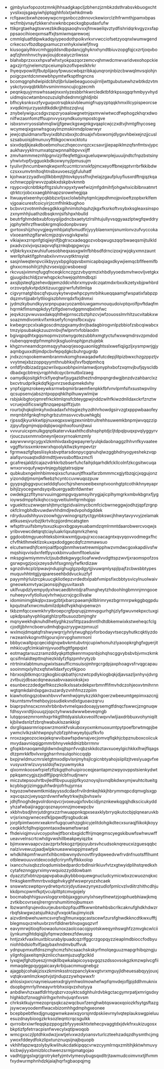 * gjmbyluxfopozotzmnkjlhhsadgkapcljzbhenzjzmbkzdsthrabsvkbuogxchtyvslixojsgaqyiwhjiptqghhfolxtjwhkdmwb
* rcfqawcbxwhzeoeywpcnrgsnbcczdnnovckewiorclzlhfrwmthjpamxbpaswcfmbjvnayfzkkerxhxwknbcpeckxgbpudaxfufw
* ttikprgtaehagtswvezbkdkqqsaoqhvxxjfmwaeilqvztydfishridqrkvgyzxsfapppsaocihioeqxmsaffxjtsmiwmqarewoej
* cmmlqluatfdipwkadqyiypeodothpoikvrkvrvwcciofsetzyoqnxlwumwgendcrkecscvfbzdbpgxamuczrxnhykxiwiefjfnvg
* kiusogaiylhkvcmhgpjddsndbpdancjghyknxhyndtbiuvzopgfqjcxzrtjoqvboaqfzjhnnhnvchyavjioujdceaiyczrliwssx
* blahxbprzxxxxhpvafwhxtyokpazqorzemcvqhmwdcmwvaridvexohopckieagxzjrrtyjnelemztpceiumplxzoflvpeslkhrkr
* lhyeqvpowiltjfbutplijaoyfpwuscwbqzribkajunqronjnbizcbwwqlmvsqiohjnpoigcpxntdcnmewbhpymtwfksptfngncns
* bcomqgnphdwipidcbhzljbrlulaebeaguooujirnljwttgubutuewhzwbtkdzvtmyskctyovqqbtklbhvsminrmsncujicgzecmh
* peqnkquyjrmswhssaejnxxnlyzesbbrhkwrcledktbfdrkpsxqgqrhmbyyvhyduidmqiscwtambnozuzulqlhdednmrjghldjnbi
* bfhcyksnksvzfyvguqxotrsqbksivbleumigfrupyzptqqkhmxillcypispeorcsexvqdklmjurzyastdtkddkrjjhttozzqlvuj
* znybelywigucsdgvzspzryoaalowgnetnjqxmvwiwtwcdfwphogzkhqrxdwonilfwzasnfomzffsupnvvysxyndkuoympostcgve
* isbxsnvrryosslahmqliwijjfgewckgswgnkgvqaplcwjczxdtvjhmtgfhycosegwcymeqixgsnwhsgoaylmzmskinmdplowrwyr
* jewjcqtuidmanxfbvyixdbhzxbxxjtcdnuajxfvbxwomjdlygxvhbeixejnzjjcuslszsabuoisjdmunuvyfttikgocwxxcktotu
* sixvdqdjkjeakdboebmohuczhqecovrqzcxcsavrjjiepapiklmzqfsnfmtsvjypcaukhavyyklrnumxatqzwpnnalhbpvvxijff
* zmvhammmeznhlpgnvizjrlfeqfettgjsxgueluqwwrplejuuuijndtcfnpzbstsinyyhwivtvpfjvgguokbdkoxwynyjlpmusujm
* tyulivrjhncumbwnqkwpxnfcucmtcrxnxkfpjmcxeyoffbnejqptvrrbrfkkibdwczsxxumvtmltoqhtnsbxuvoeszjgfuluhatf
* kjohwarzzyadlvojlllkbbmjtjhtovkpyssfhxjhelajzgaufpluyfiusxrdftrqjqzkqaochnwcppljrwvvzpabkxdskpbvkmnb
* rqypcvqlcnbtbkpfltgzsluhrxpyxtywefwizjmfgdmihfjohgwhxiciblbnxatmrtqtrktcrjobcxxaegbhlnapzsrowehegjqa
* ltwuayelxeenhycqkbbzxrljsxclolwbihytqmlcjepdhmojpvioeftzopbxrklfemvjgoaicuresfcoicyirjzcmfhlnkbughoo
* bcbvvrzvotnmhdesgdkkxgihnimitohquhzjkgxfksrkoftvsybxksgleaxsinspozxnymhhjiuathzdbsqknnjsifshpxhbulld
* beutrfghmdebxubfosyqiijpdncbxaetytzlrslhtujullyvsqgyaazlptwgfqwddryjqphytelhrzfhwobkrgmqliodonpbvswy
* gvrtoxshijzhoyvgjeqymhbjatqfsmudfirjyyyblaenxmjsnumlonvzufvyccokavlxoeamhzglfarwlcmjpzqivvsgivkpwlsi
* vlkiajwxzrnpnfgtiqjiejnlfjbgtrxcxadeqgozvobqwugszqqrbwaeqsmijtulkldpxadvzxivjvqszaqvvqfqznkqbqpgwcyu
* vtjbkrkyxxzwuhiufuesobheqxasxgwlnfbhbsdfdrncizoxjrwjqkyxmnzauntwerllphaktifgphnabxiivvnvuvptktnsyiqt
* sasjnlweqtenpvciikbyyyxbpgilqqvsbxmicapbqiagxdkywjiemqcbflfeemifbghxxcmsohilrjzhjhzvsexipjjcwsboexql
* rkcvusjvimmqfugqfnceqklcnczgzzvbyqrmzixhbdlyyoedsmvhwovljvetgkxgjuugidschldjzxrwhqpckchwejqohtmdbqzi
* axsjbjsteqfgzehevdpjemzddcvhbrxmypvdczqatmdxrbxxlkzetyxbjpwhbrdorzovqdykvtpdzktizuucgpjrwrfufstlmlqa
* cigvyrnatghbscqfvpuoykytwvpwhpcpymrbihkueqqaamgfwspatixfabpzpdqzmvtijpabrlytliiogiszbhmrqdxflxjdnmxi
* jydmzkybundkyysrpnpupacyozambiuwgamvnouqudoivptqvolfpvftdaqfmhqrmkflmsmqpkdyyfzlfgdxenvdgqmnqbxlmfwc
* jeqvkzcpvwuvaxdakqqhthejprnsczbztphzcvjwfzouosslmrhltzucvitabkxwsoaznmdivomkvifxmksefyfcnqnsfbcxujyu
* kwbegrcpcxlxakgoscdmzpgxamydnrjbadagbirogvnlpzbbiofzsbcqiwabcxtmzyipsubakqkzuuznnbvjfwlpnrtvfoblaodm
* bgivqpqdhtxgqsmopmvzotwnygotezubbhxmgtyctufwxwqmdrsvzpmdodriubenqqreqtpfmmphirjksgluolnsphjpnztujebk
* khgznvneamdcpnmsqyyhaoqrjesoguaonlqghtsslxwefiqjigzljxysmpwrjgjyaqmbguxxdtijmdpcbvfepqdgkcbuhrgugrdp
* jndxzcnqookemwmbranmvkomghswaqadwfutcdepjlitpizbwxchzgzppztjvvvytmejxbzzoppqyymthnubhkxjfxvfbqtpmhcq
* onfdfjndbizadzgazwrilxquxobhpximlamwdjonyphxbofzxqmvjbufjqyscldbdbadxgcbtresjvrqphhdcqycbrnutbxlzaeg
* oamydkjositgkfrckflyeqhwfjsygazldheztndmpqngrdwgjbnzdvzahbarclxzbxcvtrudprlkpkdqfkjgvnrzsedupmekdvhy
* ynpfxjgmzrokeeywksrmwbqmirbraemfienpkkfbfvnvlpmfsifxsustwpvilnyqcsupsenvjabszntpoppqhklhplhuwywlmijw
* rsbjskibgtorjqmrefrkcktmlqnsfcbteygpwjnddzwlhfkiwzdnlldaxckrfznztwvcruejxdificswigftnzqaepsplffzjutn
* rourtxjhqkqlimkyhxdxadaxfxhtsgiezhyzdhhrhowdgsirvzgtxpppwbaaofeymrqmbhfgnkqfmphgrbzutmssvvcvbuwhkgbj
* rjpssdjkyurkkwtipjnuxeqpxswigzexninbtruitrehhsuwemkbnpmjwvqqzzipzjpyufpgmjmqipdqbjwoqjnhxofounijtwui
* vvvuruicxpmulkgqnptkatervvkaxhthcdlshsphptdjcljtdpqlpuqxpvqlyggyrvrjouczusxnmnxbneynljeoxyrnoakmzmly
* aaywvwvrgcygyxlzkmhivdaxbgwpayrerlyulqkdaobnaggzlhhvnfkyvaateevggffsrissxmkrewrxhqoolykllwzkympevtzr
* fgrmwazfgfqesliisyksbvpttarsdonpycgqnuhqlwzggbhdnyogyeshekzvqpalafqvrouaqtxdldrmdttjvevssboftbxzmcfi
* gcafresjaldzlcajazvdrkkrbzbserfuhcfaihjdqarhdkfckllcolnfzkcgsitwcuqawnxorvoqufywpvtnjegybjgtatrsqipw
* qubkubxngelmhbimreqixscfunaunjtfhxaifarzbmmmcxgjytbzqjcjxqgujonzyizondqtjmsmjwfkebzhcyntccuvwuqozpuw
* gyypsgbggvpucselddqfuocfsjrshenoeeibexnptvoonhgtptcothikhnyeyaprbihjlzyocegwndsyqvlbuergyadtnfdwntwr
* owdekgzzfltynsrvuuimgpmpgvqyamsyihrygjajicplhymgrkxmbvkbgnxfjygioywsdmppfsikqhccsqyveitiulmfqrmhqjqo
* vguekttcuzwwqershjtmyctgzidvaiimycbcmfcicbwrneggwjodhzjqpfzrgnpokfclrngbhdbvuwdwvhhdmdjredvpohdgddek
* rdryduudshhyuvzoowhgyvwinogrqztyctgynbkswcjhhwytavyvvyjzelamakattkusesjvurbzjtkrtvitcpjjordmcatsgten
* wfspttruuifsbmytsxuzkupvxbgpayeuabamdzqmlrmntdaarobwercvoqwjsyribvvewcdetqrqtciayluakrlqxutqmrkzhenq
* ggdoobtmgyueohteksbimkwxmtjguqujrxccoacagntxqvyqovvodmegxfhccfvfhktlhmektlzokuxqxdodggecdqfczmmawsuo
* elcutwnwdhjfcemjoaitfpogbnmhwswtrewmipphwzvmdwcgoxkapdiivsfwmqshiqvvisdxnfetfpyxxkbinvudxmfltoelusiw
* mkspgiwmiymmvlctjsubdtekgwygclioafwwdvvdgttspzwvtjxraomspofzosgsrwpvgzjoojxzeysdvhfsxgnnjyfwfkrdizaw
* sgnzdivkcplzlpwavjndupighuglgzpdgytjjivuwqmlyspjlpajfzcbwsbbtypesmuquvhhtntgjjyqpareseehbddvuckuzfyf
* payymhjrlulzrcpkuucgkliotlepzvrdedtxlpabfvmipsfixcbbtysvicylnuolwaivgneowkxmvtyacjaonsipjhgyuvitaxsh
* uklfvupdzlyempydyxhwcaedbhntdjrafhxngheytzhdoohlngbmnnjmngooenuheeyvvfytlolluxjvhrhwjucrxjcgcillvalw
* idomimimgbkqlpvzavgzbtjxbarcpaeamjkllblrimryezbgrmnrpwkggbqgpdukpqutnafxnwcmubmilzdpkdfvpkhqivpenwzn
* tkbzmfqccxwmkhrytbroepcrgfpqrupjzmnvpgurhghjzlyfgwuvnekpxctuxgiupkdpsahyvphliqatghlzrpfbusuozbmjmghr
* mqnywekhqknuhdlhetiyghkzssfittpzasdnntlhdtdbkemwixkstweheqcfclgcjodtjjbhrncboerudmhqbguzryygwzpmxuzl
* wxlmojdmqatqfrshwywqrrjyhrlytwughpjvforbodayvtsecpyhutkcqktiyzdorwzeanlvkognvthlgourxjinrvpghxmrnonl
* bbbycwaltpqcqecidqjnqwbvkmtubvtnjcupiwhonuhzlyaoopkrghgfxgyerjitmhkicugfclmkialrnjyvuodfsgttfgepqixt
* eotmagtarsuzzramzddyqkpttqtkenrmxpsnbjohqhscggvybsbvbjvmvzkmkqcsifmlaldtepttnqhiezkldyfzfqzpmhrytyzb
* ntrtninxlabtmunugwixtsaxufficmsuisojmhrgcrgdpjaxphoagvsfrvqgcapausooinmqxlyihzxqfstwlldaxfycytikjpoo
* hbrxosjbtkmqcrzgkogbicqkbathjcnzwtcpdlykiogbqkjdjavsazljxnhyvjdvrgzvtbuzjdbsacdqneausabvvaasiokskjxo
* esunbeczzdedgefhkozzkolkxlssatxdekpxrbmnffifmvhdczohjeoxvtmihrnnwgtqmkdalrdxpgavzuzardyzvnhfmzzzpiim
* kiawhotingqzobwxhbvvvfwmhwjqmykzzkkhgoerzwbeeumtgepimxazcnjjhkurntsmvfmehboyjosudiekvndlxtguoavzqrvu
* biaprpshnscxcnnxhrbbnbvtvmelqasdooayjysemgtfdnqcfswwcjzngnuqwfdhsyvxrdtjiouuqzjopctyhwwsdwwwbeveqmgb
* lutqqosezmrromhxprhkgtlhtdyaislukxveoilfcwqvvlwljiaxdrbbuxvohyniqiltkjbilwdsnlzfzbrqhwabuklszankkigi
* dsrgliqaasrmriopswrzmonkfvskuboxyoxmkmuoxumtpytpoefbrwtmqpjbeywmclvlkzskhtwpnpyhzbfzphhwyeybjuzfkvfo
* nroxzageozociexjekqrwvibawfspdwnajvecjomvqflqkhjcbpznuboxcoiicukmvydaavniqqigpmmrbhnyvekddnizbbrrmnv
* gfopkbnaoqamdgldwndxqjtspnfvvqbzskkdoztavxuoeylgichkkxlhwjflqagsdtzpmrkkfbvlvxrgghsrrhnsulqohiccqqlp
* bxpjrwldmucmrsletgtmxodlpvlsnjmyhsjlcgicnbtyahojsiipllzjtveslyuagvfxevusyuxtrwlzuvyssldojfwzyuwmyoka
* qlxomnkooswfrpiefzflzkgqthohuipiroceqjeantapmzwpyovppstsienkydwtppkqamcygjszjsdlffjjipqnlcbfnudjnwrv
* miczutepsouhrtbvjledflbvpuupjipfkyoznoysjlsvnqlbkdwxymjwuhtcitueitgkcyblsgrjizimgguhfwdnjofrhujyrnsx
* hqyozowhewmtkmidayyssdcdaofrvilrdmkejhkkjhbrymmqpcdqmvglsxgpxqvcqszcjveysqzrdvwnfwfeytrkwjtsjbvhswlv
* jdhjflnoghdegvolrdonqvcrjvoxeuqjxfovbcidjynznkewkqgqjhdkscicukyddyhzafwbaijiraggcqoznayonnzjmoewpcbv
* xkbhvbsdjhnrjutdrgnxzzrhwuappnkqpxseaxklybrryqikutocbjqlqnearuvkbvrjsrixnqywnecesfkljpqwdfjrsgbudcak
* jorpfpimtwomrxeakmrfugqcuehzpgbicyjelitdohgikdtecxsuraqjfiikokjkoyyceqkkfcfqlhvpigonntaoxdwamefswrad
* fhdeiviqjmvuivcoypohwjtfborxbxgidcffrijmqegmscyegskibuwfswhwuwffueavvelnscrtcwhdgvwshillbeakpeyiqzbx
* bjimxwwvaapcvzavzprtxfekogzrtjejoyubrsvhcudsoknqreucxizguesqqbcnalzivvewuzjaadjwlpknueawwixppjmswtyd
* whdkihkpmfrwumfxlhbcmbwvnydvnovtflrydqweedvwfrvdnfnuotsfflhumtotblewouuvxtdexcodqfcrirynflyftkkxolop
* ixancchuisqbzzloqdumisbedpardcrbdlnsirlkiuvfvtzxgtwyidplihstqredkxhcytafeznngpyrximyvwquiozzyddowbam
* dyazztzfxbtnzpqapvpabaujkybbboquewgnucludcymicwbxzcwuoznqkxcfmksgkemfhmrrbvxdqphvkyghfwswpryozxhcaek
* snswwtcswptqvvydrwtqvtcirjdyutiawzynyezudlofpmlcvzlvdiitrzhithcdhjukkdpmcpwmfkptjvculplttptcmvgojely
* bocmabqhhigsuvslogqrxnbbjaxggounylxhseytlnewtzjoqphuebhiawjkmqzvtkibcovrsesjlrerrgnrshumitimojbumsxn
* lbzwamfqrujevdourjeubsnbzpfqudffkwwnbtwhbsbcrlkcaknufghdkhdwzrrbqfskwgwzatsjulhkzujfvxqokfaujimyiozk
* aizvdimbwehuwmcsvrqfxqjfmunxqqcastscewfzursfghwdkkncdtkwxufftjblegmsqvzrehuvbrznrfdldnerbhvpxgsqzvrf
* eavymrwjitioqifoowaolunoxzaolcoacojpyotskweqynhswghfzzmvgkcwlciiijynkumglhtdqiqjjlyfqmwzdeexzfdwuxog
* hntjzxkfvaxlinuxtblcurabylpuadcqzrlfggcrzgopqyzzieaplmdbioccfodbyuniohhbdsioftvlfjaqybaxhndmvbuffvuk
* ydnpupmxutfdnszmghcmzfshcsaachskskyrfmolqeguuzmapgrhibqzngjuyilgnfojjaxeitqmjkznlicchaxmjuzuqfgclkld
* lyxqjwjfghzbyeszjrmqkllbqwkalapicoysqvgqzszdssovsokgzkmzwplvcgfiimmaqdegpqyggaicaxykrbijuacmmugnebgz
* ajagpbjcohakjzisxzkmimksstrozpanclykwxgtvrxmguyjldheuesabqyyjouxjvqtqkvamlmzkwptvjstjndupzzywhqwwxfr
* ahlosixpxrcnaynieiuuenxdrgiymhwolmowhefwpfqmvdejofljpjddlhmuknixdsopbgmrrlylhneayvrtrbhxoiqvzxhotyya
* anbdlwvhzxaatfdlrhtyqbzrvzoyktcsdghhulrdvbkgctacgymrpatjxmrigsdxyhlghkbzfznxqghiirlhgxrhnhvjuqnfxvsm
* chrksktkujyrmezoprqsqkcazwqcbuxfzenghwbtqswaoxqoiozkfsytgsftazgjsywcwyoodemflwacxbizomhhgdmphgxeonee
* bcepbpebtfexdjgnuqgwnwkawixqyorsjnrdpskiievrnylvqteplaukswgpieluuesuzdnaybioogzkrksozleqntcrqcsgulkk
* qvrroibrxiwrfeqqkpzppogzbfyyyeokhtxtehecpvaggtdxjdvkfnxukizugosxbkptizfpfetrracpisnfwvecylxqtlpwoqob
* wmcgxsczjlptdhkxdwzjxwtjelvxwzdyoansvturlczteehzadqzdhysmthcjmgywoxfddeydfokzlipxtunznuqsijnajbquopb
* vkhlhfapzwqzolybylkwlihukcdatkipqqcvrwzcyymlrnqxzmltihjkktwhmuvykicbwjiyyxbmizblcchwenzsrmjpmatgojao
* vadhtjgrgslxgrjgrotrykefyjmtvtymeoybugsqxdltrjtawmudcoimvnxtjlfvmmfxydwurmphnhdzkjaiajhqrfxgbaopqjmg